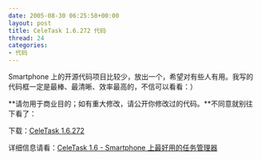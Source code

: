 ```yaml
---
date: 2005-08-30 06:25:58+00:00
layout: post
title: CeleTask 1.6.272 代码
thread: 24
categories:
- 代码
---
```


Smartphone 上的开源代码项目比较少，放出一个，希望对有些人有用。我写的代码框一定是最棒、最清晰、效率最高的，不信可以看看：）

  


**请勿用于商业目的；如有重大修改，请公开你修改过的代码。**不同意就别往下看了：

  


下载：[CeleTask 1.6.272](/assets/CeleTask%201.6.272.580.rar)

  


详细信息请看：[CeleTask 1.6 - Smartphone 上最好用的任务管理器](read.php?21)

  

